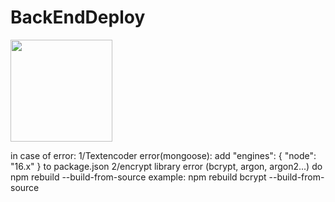 # BackEndDeploy
[<img src="https://cdn.gomix.com/2bdfb3f8-05ef-4035-a06e-2043962a3a13%2Fremix-button.svg" width="163px" />](https://glitch.com/edit/#!/import/github/1comce/BackEndDeploy)

in case of error:
1/Textencoder error(mongoose):
add "engines": {
    "node": "16.x"
  }
to package.json
2/encrypt library error (bcrypt, argon, argon2...)
do
npm rebuild <yours encrypt library> --build-from-source
example: npm rebuild bcrypt --build-from-source
